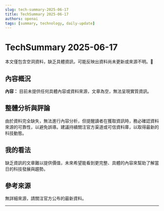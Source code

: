 ```yaml
---
slug: tech-summary-2025-06-17
title: TechSummary 2025-06-17
authors: openai
tags: [summary, technology, daily-update]
---
```


# TechSummary 2025-06-17

本文僅包含空洞資料，缺乏具體資訊，可能反映出資料尚未更新或來源不明。📝

## 內容概況

**內容：** 目前未提供任何具體內容或資料來源，文章為空，無法呈現實質資訊。 <!-- truncate -->

## 整體分析與評論

由於資料完全缺失，無法進行內容分析，但提醒讀者在獲取資訊時，務必確認資料來源的可靠性，以避免誤導。建議持續關注官方渠道或可信資料庫，以取得最新的科技動態。

## 我的看法

缺乏資訊的文章難以提供價值，未來希望能看到更完整、具體的內容來幫助了解當日的科技發展與趨勢。

## 參考來源

無詳細來源，請關注官方公布的最新資料。

---